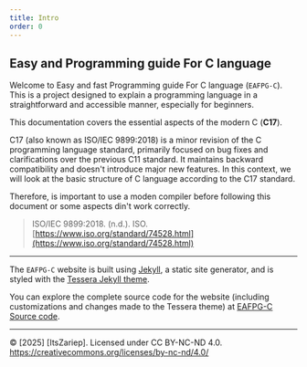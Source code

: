 ```yaml
---
title: Intro
order: 0
---
```


## Easy and Programming guide For C language

Welcome to Easy and fast Programming guide For C language (`EAFPG-C`). This is a project designed to explain a programming language in a straightforward and accessible manner, especially for beginners.

This documentation covers the essential aspects of the modern C (**C17**).

C17 (also known as ISO/IEC 9899:2018) is a minor revision of the C programming language standard, primarily focused on bug fixes and clarifications over the previous C11 standard. It maintains backward compatibility and doesn't introduce major new features. In this context, we will look at the basic structure of C language according to the C17 standard.

Therefore, is important to use a moden compiler before following this document or some aspects din't work correctly.

> ISO/IEC 9899:2018. (n.d.). ISO. [https://www.iso.org/standard/74528.html](https://www.iso.org/standard/74528.html)

---

The `EAFPG-C` website is built using [Jekyll](https://jekyllrb.com), a static site generator, and is styled with the [Tessera Jekyll theme](https://github.com/ItsZariep/Tessera).

You can explore the complete source code for the website (including customizations and changes made to the Tessera theme) at [EAFPG-C Source code](https://github.com/ItsZariep/easy_and_fast_programming_guide_for_c_language).

---

© [2025] [ItsZariep]. Licensed under CC BY-NC-ND 4.0. https://creativecommons.org/licenses/by-nc-nd/4.0/


